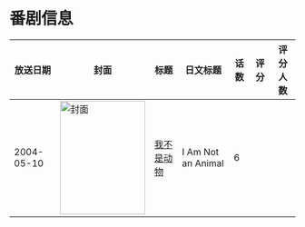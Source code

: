 # 番剧信息

|放送日期|封面|标题|日文标题|话数|评分|评分人数|
|---|---|---|---|---|---|---|
|2004-05-10|<img src="//lain.bgm.tv/pic/cover/c/1d/a0/369751_c055j.jpg" alt="封面" style="width:150px;height:200px;object-fit:cover;">|[我不是动物](https://bangumi.tv/subject/369751)|I Am Not an Animal|6|||
